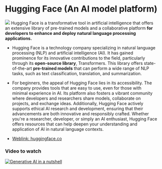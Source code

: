 # Hugging Face (An AI model platform)
![](https://github.com/MK316/Spring2024/blob/main/DLTESOL/huggingfacelogo.png)
Hugging Face is a transformative tool in artificial intelligence that offers an extensive library of pre-trained models and a collaborative platform **for developers to enhance and deploy natural language processing applications.**

+ Hugging Face is a technology company specializing in natural language processing (NLP) and artificial intelligence (AI). It has gained prominence for its innovative contributions to the field, particularly through its **open-source library**, Transformers. This library offers state-of-the-art **pre-trained models** that can perform a wide range of NLP tasks, such as text classification, translation, and summarization.

+ For beginners, the appeal of Hugging Face lies in its accessibility. The company provides tools that are easy to use, even for those with minimal experience in AI. Its platform also fosters a vibrant community where developers and researchers share models, collaborate on projects, and exchange ideas. Additionally, Hugging Face actively supports ethical AI research and development, ensuring that their advancements are both innovative and responsibly crafted. Whether you're a researcher, developer, or simply an AI enthusiast, Hugging Face offers resources that can help deepen your understanding and application of AI in natural language contexts.

+ [Weblink: huggingface.co](https://huggingface.co)
  
### Video to watch

[![Generative AI in a nutshell](https://github.com/MK316/Spring2024/blob/main/DLTESOL/GenAI.png)](https://www.youtube.com/watch?v=2IK3DFHRFfw)
